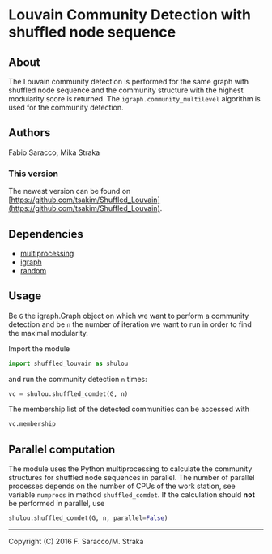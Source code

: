 # Louvain Community Detection with shuffled node sequence 

## About
The Louvain community detection is performed for the same graph with shuffled
node sequence and the community structure with the highest modularity score is
returned. The `igraph.community_multilevel` algorithm is used for the community
detection.

## Authors
Fabio Saracco, Mika Straka

### This version
The newest version can be found on
[https://github.com/tsakim/Shuffled_Louvain](https://github.com/tsakim/Shuffled_Louvain).

## Dependencies
* [multiprocessing](https://docs.python.org/2/library/multiprocessing.html#module-multiprocessing)
* [igraph](http://igraph.org/python/)
* [random](https://docs.python.org/2/library/random.html)

## Usage
Be `G` the igraph.Graph object on which we want to perform a community
detection and be `n` the number of iteration we want to run in order to find
the maximal modularity.

Import the module 
```python
import shuffled_louvain as shulou                                     
```                                                                                 
and run the community detection `n` times:                                        
```python
vc = shulou.shuffled_comdet(G, n)                                     
```                                                                                 
The membership list of the detected communities can be accessed with 
```python
vc.membership                                                         
```

## Parallel computation
The module uses the Python multiprocessing to calculate the community
structures for shuffled node sequences in parallel. The number of parallel
processes depends on the number of CPUs of the work station, see variable
`numprocs` in method `shuffled_comdet`.
If the calculation should **not** be performed in parallel, use                 
```python
shulou.shuffled_comdet(G, n, parallel=False)
```

---
Copyright (C) 2016 F. Saracco/M. Straka
